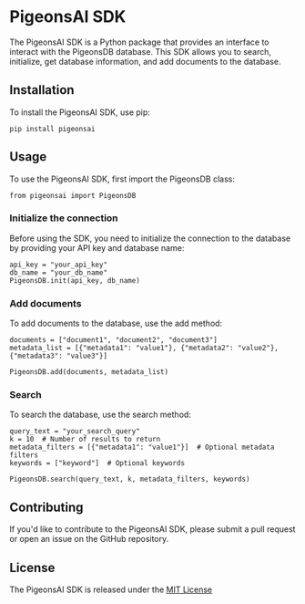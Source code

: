 # PigeonsAI SDK

The PigeonsAI SDK is a Python package that provides an interface to interact with the PigeonsDB database. This SDK allows you to search, initialize, get database information, and add documents to the database.

## Installation

To install the PigeonsAI SDK, use pip:

```
pip install pigeonsai
```

## Usage

To use the PigeonsAI SDK, first import the PigeonsDB class:

```
from pigeonsai import PigeonsDB
```


### Initialize the connection

Before using the SDK, you need to initialize the connection to the database by providing your API key and database name:


```
api_key = "your_api_key"
db_name = "your_db_name"
PigeonsDB.init(api_key, db_name)
```

### Add documents

To add documents to the database, use the add method:

```
documents = ["document1", "document2", "document3"]
metadata_list = [{"metadata1": "value1"}, {"metadata2": "value2"}, {"metadata3": "value3"}]

PigeonsDB.add(documents, metadata_list)
```


### Search

To search the database, use the search method:

```
query_text = "your_search_query"
k = 10  # Number of results to return
metadata_filters = [{"metadata1": "value1"}]  # Optional metadata filters
keywords = ["keyword"]  # Optional keywords

PigeonsDB.search(query_text, k, metadata_filters, keywords)
```


## Contributing

If you'd like to contribute to the PigeonsAI SDK, please submit a pull request or open an issue on the GitHub repository.

## License

The PigeonsAI SDK is released under the [MIT License](https://opensource.org/licenses/MIT) 
